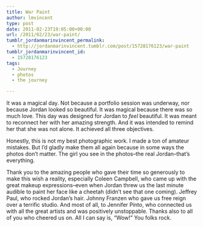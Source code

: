 ```yaml
---
title: War Paint
author: lmvincent
type: post
date: 2011-02-23T19:05:00+00:00
url: /2011/02/23/war-paint/
tumblr_jordanmarinvincent_permalink:
  - http://jordanmarinvincent.tumblr.com/post/15728176123/war-paint
tumblr_jordanmarinvincent_id:
  - 15728176123
tags:
  - Journey
  - photos
  - the journey

---
```

It was a magical day. Not because a portfolio session was underway, nor because Jordan looked so beautiful. It was magical because there was so much love. This day was designed for Jordan to _feel_ beautiful. It was meant to reconnect her with her amazing strength. And it was intended to remind her that she was not alone. It achieved all three objectives.

Honestly, this is not my best photographic work. I made a ton of amateur mistakes. But I&rsquo;d gladly make them all again because in some ways the photos don&rsquo;t matter. The girl you see in the photos&ndash;the real Jordan&ndash;that&rsquo;s everything. 

Thank you to the amazing people who gave their time so generously to make this wish a reality, especially Coleen Campbell, who came up with the great makeup expressions&ndash;even when Jordan threw us the last minute audible to paint her face like a cheetah (didn&rsquo;t see that one coming). Jeffrey Paul, who rocked Jordan&rsquo;s hair. Johnny Franzen who gave us free reign over a terrific studio. And most of all, to Jennifer Pinto, who connected us with all the great artists and was positively unstoppable. Thanks also to all of you who cheered us on. All I can say is, &ldquo;Wow!&rdquo; You folks rock.<img loading="lazy" alt="" height="1" src="https://blogger.googleusercontent.com/tracker/9039099668816362935-1639181089156954290?l=jordansjourney2.blogspot.com" width="1" />